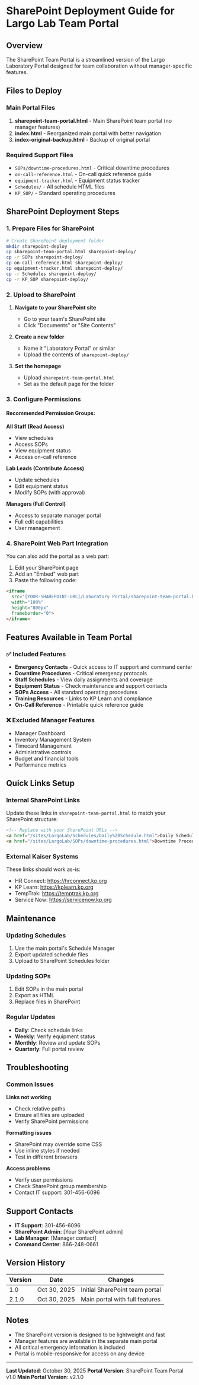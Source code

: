# SharePoint Deployment Guide for Largo Lab Team Portal

## Overview
The SharePoint Team Portal is a streamlined version of the Largo Laboratory Portal designed for team collaboration without manager-specific features.

## Files to Deploy

### Main Portal Files
1. **sharepoint-team-portal.html** - Main SharePoint team portal (no manager features)
2. **index.html** - Reorganized main portal with better navigation
3. **index-original-backup.html** - Backup of original portal

### Required Support Files
- `SOPs/downtime-procedures.html` - Critical downtime procedures
- `on-call-reference.html` - On-call quick reference guide
- `equipment-tracker.html` - Equipment status tracker
- `Schedules/` - All schedule HTML files
- `KP_SOP/` - Standard operating procedures

## SharePoint Deployment Steps

### 1. Prepare Files for SharePoint

```bash
# Create SharePoint deployment folder
mkdir sharepoint-deploy
cp sharepoint-team-portal.html sharepoint-deploy/
cp -r SOPs sharepoint-deploy/
cp on-call-reference.html sharepoint-deploy/
cp equipment-tracker.html sharepoint-deploy/
cp -r Schedules sharepoint-deploy/
cp -r KP_SOP sharepoint-deploy/
```

### 2. Upload to SharePoint

1. **Navigate to your SharePoint site**
   - Go to your team's SharePoint site
   - Click "Documents" or "Site Contents"

2. **Create a new folder**
   - Name it "Laboratory Portal" or similar
   - Upload the contents of `sharepoint-deploy/`

3. **Set the homepage**
   - Upload `sharepoint-team-portal.html`
   - Set as the default page for the folder

### 3. Configure Permissions

#### Recommended Permission Groups:

**All Staff (Read Access)**
- View schedules
- Access SOPs
- View equipment status
- Access on-call reference

**Lab Leads (Contribute Access)**
- Update schedules
- Edit equipment status
- Modify SOPs (with approval)

**Managers (Full Control)**
- Access to separate manager portal
- Full edit capabilities
- User management

### 4. SharePoint Web Part Integration

You can also add the portal as a web part:

1. Edit your SharePoint page
2. Add an "Embed" web part
3. Paste the following code:

```html
<iframe
  src="[YOUR-SHAREPOINT-URL]/Laboratory Portal/sharepoint-team-portal.html"
  width="100%"
  height="800px"
  frameborder="0">
</iframe>
```

## Features Available in Team Portal

### ✅ Included Features
- **Emergency Contacts** - Quick access to IT support and command center
- **Downtime Procedures** - Critical emergency protocols
- **Staff Schedules** - View daily assignments and coverage
- **Equipment Status** - Check maintenance and support contacts
- **SOPs Access** - All standard operating procedures
- **Training Resources** - Links to KP Learn and compliance
- **On-Call Reference** - Printable quick reference guide

### ❌ Excluded Manager Features
- Manager Dashboard
- Inventory Management System
- Timecard Management
- Administrative controls
- Budget and financial tools
- Performance metrics

## Quick Links Setup

### Internal SharePoint Links
Update these links in `sharepoint-team-portal.html` to match your SharePoint structure:

```html
<!-- Replace with your SharePoint URLs -->
<a href="/sites/LargoLab/Schedules/Daily%20Schedule.html">Daily Schedule</a>
<a href="/sites/LargoLab/SOPs/downtime-procedures.html">Downtime Procedures</a>
```

### External Kaiser Systems
These links should work as-is:
- HR Connect: https://hrconnect.kp.org
- KP Learn: https://kplearn.kp.org
- TempTrak: https://temptrak.kp.org
- Service Now: https://servicenow.kp.org

## Maintenance

### Updating Schedules
1. Use the main portal's Schedule Manager
2. Export updated schedule files
3. Upload to SharePoint Schedules folder

### Updating SOPs
1. Edit SOPs in the main portal
2. Export as HTML
3. Replace files in SharePoint

### Regular Updates
- **Daily**: Check schedule links
- **Weekly**: Verify equipment status
- **Monthly**: Review and update SOPs
- **Quarterly**: Full portal review

## Troubleshooting

### Common Issues

**Links not working**
- Check relative paths
- Ensure all files are uploaded
- Verify SharePoint permissions

**Formatting issues**
- SharePoint may override some CSS
- Use inline styles if needed
- Test in different browsers

**Access problems**
- Verify user permissions
- Check SharePoint group membership
- Contact IT support: 301-456-6096

## Support Contacts

- **IT Support**: 301-456-6096
- **SharePoint Admin**: [Your SharePoint admin]
- **Lab Manager**: [Manager contact]
- **Command Center**: 866-248-0661

## Version History

| Version | Date | Changes |
|---------|------|---------|
| 1.0 | Oct 30, 2025 | Initial SharePoint team portal |
| 2.1.0 | Oct 30, 2025 | Main portal with full features |

## Notes

- The SharePoint version is designed to be lightweight and fast
- Manager features are available in the separate main portal
- All critical emergency information is included
- Portal is mobile-responsive for access on any device

---

**Last Updated**: October 30, 2025
**Portal Version**: SharePoint Team Portal v1.0
**Main Portal Version**: v2.1.0